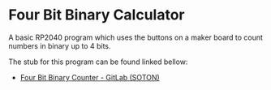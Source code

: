 
# Four Bit Binary Calculator
A basic RP2040 program which uses the buttons on a maker board to count numbers in binary up to 4 bits.

The stub for this program can be found linked bellow:
- [Four Bit Binary Counter - GitLab (SOTON)](https://git.soton.ac.uk/dk8g20/comp2215-tasks/-/blob/main/4_Bit_Binary_Counter%20SKELETON.c)